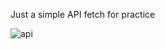 Just a simple API fetch for practice


![api](https://user-images.githubusercontent.com/71146091/223927636-bbba688b-ff80-4bce-9581-6db42bf51295.png)
